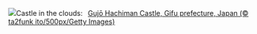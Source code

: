 ![](https://www.bing.com/th?id=OHR.GujoHachiman_EN-US5502837623_UHD.jpg&w=1000)Castle in the clouds:&nbsp;&ensp;[Gujō Hachiman Castle, Gifu prefecture, Japan (© ta2funk ito/500px/Getty Images)](https://www.bing.com/th?id=OHR.GujoHachiman_EN-US5502837623_UHD.jpg)
<br><br/>

